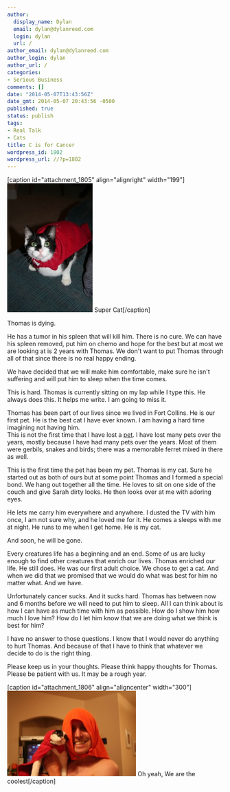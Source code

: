 ```yaml
---
author:
  display_name: Dylan
  email: dylan@dylanreed.com
  login: dylan
  url: /
author_email: dylan@dylanreed.com
author_login: dylan
author_url: /
categories:
- Serious Business
comments: []
date: "2014-05-07T13:43:56Z"
date_gmt: 2014-05-07 20:43:56 -0500
published: true
status: publish
tags:
- Real Talk
- Cats
title: C is for Cancer
wordpress_id: 1802
wordpress_url: //?p=1802
---
```


[caption id="attachment_1805" align="alignright" width="199"]![Cape][1] Super Cat[/caption]

   [1]: /media/2014/05/Cape-199x300.jpg

Thomas is dying.

He has a tumor in his spleen that will kill him. There is no cure. We can have his spleen removed, put him on chemo and hope for the best but at most we are looking at is 2 years with Thomas. We don't want to put Thomas through all of that since there is no real happy ending.

We have decided that we will make him comfortable, make sure he isn't suffering and will put him to sleep when the time comes.

This is hard. Thomas is currently sitting on my lap while I type this. He always does this. It helps me write. I am going to miss it.

Thomas has been part of our lives since we lived in Fort Collins. He is our first pet. He is the best cat I have ever known. I am having a hard time imagining not having him.  
This is not the first time that I have lost a [pet][2]. I have lost many pets over the years, mostly because I have had many pets over the years. Most of them were gerbils, snakes and birds; there was a memorable ferret mixed in there as well.

   [2]: /2004/04/17/lucy-is-gone/

This is the first time the pet has been my pet. Thomas is my cat. Sure he started out as both of ours but at some point Thomas and I formed a special bond. We hang out together all the time. He loves to sit on one side of the couch and give Sarah dirty looks. He then looks over at me with adoring eyes.

He lets me carry him everywhere and anywhere. I dusted the TV with him once, I am not sure why, and he loved me for it. He comes a sleeps with me at night. He runs to me when I get home. He is my cat.

And soon, he will be gone.

Every creatures life has a beginning and an end. Some of us are lucky enough to find other creatures that enrich our lives. Thomas enriched our life. He still does. He was our first adult choice. We chose to get a cat. And when we did that we promised that we would do what was best for him no matter what. And we have.

Unfortunately cancer sucks. And it sucks hard. Thomas has between now and 6 months before we will need to put him to sleep. All I can think about is how I can have as much time with him as possible. How do I show him how much I love him? How do I let him know that we are doing what we think is best for him?

I have no answer to those questions. I know that I would never do anything to hurt Thomas. And because of that I have to think that whatever we decide to do is the right thing.

Please keep us in your thoughts. Please think happy thoughts for Thomas. Please be patient with us. It may be a rough year.

[caption id="attachment_1806" align="aligncenter" width="300"][![Capes][3]][4] Oh yeah, We are the coolest[/caption]

   [3]: /media/2014/05/Capes-300x199.jpg
   [4]: /media/2014/05/Capes.jpg

